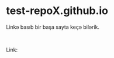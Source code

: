 # test-repoX.github.io
<p>Linkə basıb bir başa sayta keçə bilərik.</p>
<br>
<p>Link: <a href="https://test-repox.github.io/main.html>test-repox.github.io/main.html</a>


